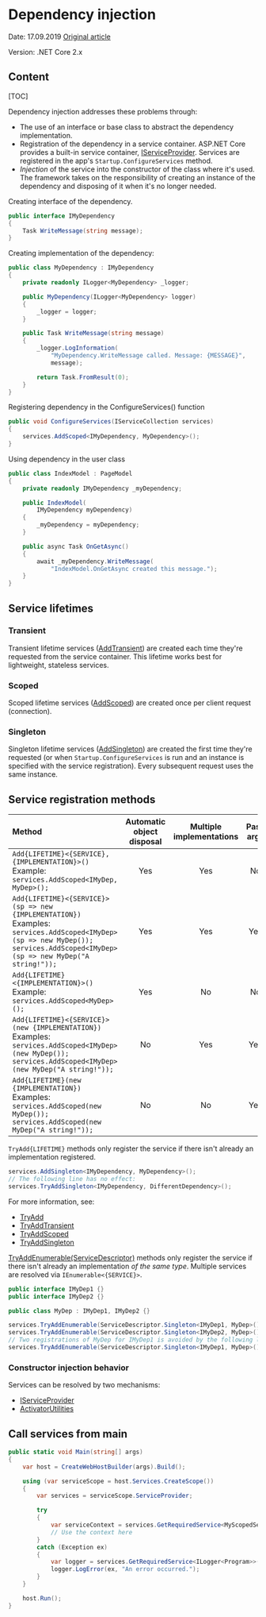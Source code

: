 # Dependency injection

Date: 17.09.2019 
[Original article](https://docs.microsoft.com/en-us/aspnet/core/fundamentals/dependency-injection?view=aspnetcore-2.2)  

Version: .NET Core 2.x  

## Content

[TOC]  

Dependency injection addresses these problems through:

- The use of an interface or base class to abstract the dependency implementation.
- Registration of the dependency in a service container. ASP.NET Core provides a built-in service container, [IServiceProvider](https://docs.microsoft.com/dotnet/api/system.iserviceprovider). Services are registered in the app's `Startup.ConfigureServices` method.
- _Injection_ of the service into the constructor of the class where it's used. The framework takes on the responsibility of creating an instance of the dependency and disposing of it when it's no longer needed.

Creating interface of the dependency.

```c#
public interface IMyDependency
{
    Task WriteMessage(string message);
}
```



Creating implementation of the dependency:

```c#
public class MyDependency : IMyDependency
{
    private readonly ILogger<MyDependency> _logger;

    public MyDependency(ILogger<MyDependency> logger)
    {
        _logger = logger;
    }

    public Task WriteMessage(string message)
    {
        _logger.LogInformation(
            "MyDependency.WriteMessage called. Message: {MESSAGE}", 
            message);

        return Task.FromResult(0);
    }
}
```



Registering dependency in the ConfigureServices() function

```C#
public void ConfigureServices(IServiceCollection services)
{
    services.AddScoped<IMyDependency, MyDependency>();
}
```



Using dependency in the user class

```C#
public class IndexModel : PageModel
{
    private readonly IMyDependency _myDependency;

    public IndexModel(
        IMyDependency myDependency)
    {
        _myDependency = myDependency;
    }

    public async Task OnGetAsync()
    {
        await _myDependency.WriteMessage(
            "IndexModel.OnGetAsync created this message.");
    }
}
```





## Service lifetimes

### Transient

Transient lifetime services ([AddTransient](https://docs.microsoft.com/dotnet/api/microsoft.extensions.dependencyinjection.servicecollectionserviceextensions.addtransient)) are created each time they're requested from the service container. This lifetime works best for lightweight, stateless services.



### Scoped

Scoped lifetime services ([AddScoped](https://docs.microsoft.com/dotnet/api/microsoft.extensions.dependencyinjection.servicecollectionserviceextensions.addscoped)) are created once per client request (connection).



### Singleton

Singleton lifetime services ([AddSingleton](https://docs.microsoft.com/dotnet/api/microsoft.extensions.dependencyinjection.servicecollectionserviceextensions.addsingleton)) are created the first time they're requested (or when `Startup.ConfigureServices` is run and an instance is specified with the service registration). Every subsequent request uses the same instance.



## Service registration methods

| Method                                                       | Automatic object disposal | Multiple implementations | Pass args |
| :----------------------------------------------------------- | :-----------------------: | :----------------------: | :-------: |
| `Add{LIFETIME}<{SERVICE}, {IMPLEMENTATION}>()` Example: `services.AddScoped<IMyDep, MyDep>();` |            Yes            |           Yes            |    No     |
| `Add{LIFETIME}<{SERVICE}>(sp => new {IMPLEMENTATION})` Examples: `services.AddScoped<IMyDep>(sp => new MyDep());` `services.AddScoped<IMyDep>(sp => new MyDep("A string!"));` |            Yes            |           Yes            |    Yes    |
| `Add{LIFETIME}<{IMPLEMENTATION}>()` Example: `services.AddScoped<MyDep>();` |            Yes            |            No            |    No     |
| `Add{LIFETIME}<{SERVICE}>(new {IMPLEMENTATION})` Examples: `services.AddScoped<IMyDep>(new MyDep());` `services.AddScoped<IMyDep>(new MyDep("A string!"));` |            No             |           Yes            |    Yes    |
| `Add{LIFETIME}(new {IMPLEMENTATION})` Examples: `services.AddScoped(new MyDep());` `services.AddScoped(new MyDep("A string!"));` |            No             |            No            |    Yes    |



`TryAdd{LIFETIME}` methods only register the service if there isn't already an implementation registered.

```C#
services.AddSingleton<IMyDependency, MyDependency>();
// The following line has no effect:
services.TryAddSingleton<IMyDependency, DifferentDependency>();
```

For more information, see:

- [TryAdd](https://docs.microsoft.com/dotnet/api/microsoft.extensions.dependencyinjection.extensions.servicecollectiondescriptorextensions.tryadd)
- [TryAddTransient](https://docs.microsoft.com/dotnet/api/microsoft.extensions.dependencyinjection.extensions.servicecollectiondescriptorextensions.tryaddtransient)
- [TryAddScoped](https://docs.microsoft.com/dotnet/api/microsoft.extensions.dependencyinjection.extensions.servicecollectiondescriptorextensions.tryaddscoped)
- [TryAddSingleton](https://docs.microsoft.com/dotnet/api/microsoft.extensions.dependencyinjection.extensions.servicecollectiondescriptorextensions.tryaddsingleton)



[TryAddEnumerable(ServiceDescriptor)](https://docs.microsoft.com/dotnet/api/microsoft.extensions.dependencyinjection.extensions.servicecollectiondescriptorextensions.tryaddenumerable) methods only register the service if there isn't already an implementation *of the same type*. Multiple services are resolved via `IEnumerable<{SERVICE}>`. 

```C#
public interface IMyDep1 {}
public interface IMyDep2 {}

public class MyDep : IMyDep1, IMyDep2 {}

services.TryAddEnumerable(ServiceDescriptor.Singleton<IMyDep1, MyDep>());
services.TryAddEnumerable(ServiceDescriptor.Singleton<IMyDep2, MyDep>());
// Two registrations of MyDep for IMyDep1 is avoided by the following line:
services.TryAddEnumerable(ServiceDescriptor.Singleton<IMyDep1, MyDep>());
```



### Constructor injection behavior

Services can be resolved by two mechanisms:

- [IServiceProvider](https://docs.microsoft.com/dotnet/api/system.iserviceprovider)
- [ActivatorUtilities](https://docs.microsoft.com/dotnet/api/microsoft.extensions.dependencyinjection.activatorutilities) 



## Call services from main

```C#
public static void Main(string[] args)
{
    var host = CreateWebHostBuilder(args).Build();

    using (var serviceScope = host.Services.CreateScope())
    {
        var services = serviceScope.ServiceProvider;

        try
        {
            var serviceContext = services.GetRequiredService<MyScopedService>();
            // Use the context here
        }
        catch (Exception ex)
        {
            var logger = services.GetRequiredService<ILogger<Program>>();
            logger.LogError(ex, "An error occurred.");
        }
    }

    host.Run();
}
```











